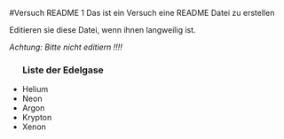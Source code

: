#Versuch README 1
Das ist ein Versuch eine README  Datei zu erstellen

Editieren sie diese Datei, wenn ihnen langweilig ist.

*Achtung: Bitte nicht editiern !!!!*

<ul>
<h3>Liste der Edelgase</h1>
<li>Helium</li>
<li>Neon</li>
<li>Argon</li>
<li>Krypton</li>
<li>Xenon</li>
</ul>
  
